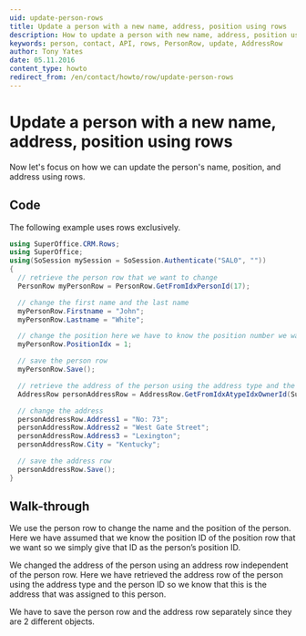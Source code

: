 ```yaml
---
uid: update-person-rows
title: Update a person with a new name, address, position using rows
description: How to update a person with new name, address, position using rows.
keywords: person, contact, API, rows, PersonRow, update, AddressRow
author: Tony Yates
date: 05.11.2016
content_type: howto
redirect_from: /en/contact/howto/row/update-person-rows
---
```


# Update a person with a new name, address, position using rows

Now let's focus on how we can update the person's name, position, and address using rows.

## Code

The following example uses rows exclusively.

```csharp
using SuperOffice.CRM.Rows;
using SuperOffice;
using(SoSession mySession = SoSession.Authenticate("SAL0", ""))
{
  // retrieve the person row that we want to change
  PersonRow myPersonRow = PersonRow.GetFromIdxPersonId(17);

  // change the first name and the last name
  myPersonRow.Firstname = "John";
  myPersonRow.Lastname = "White";

  // change the position here we have to know the position number we want to change to
  myPersonRow.PositionIdx = 1;

  // save the person row
  myPersonRow.Save();

  // retrieve the address of the person using the address type and the person id
  AddressRow personAddressRow = AddressRow.GetFromIdxAtypeIdxOwnerId(SuperOffice.Data.AddressType.PersonPrivateAddress, 17);

  // change the address
  personAddressRow.Address1 = "No: 73";
  personAddressRow.Address2 = "West Gate Street";
  personAddressRow.Address3 = "Lexington";
  personAddressRow.City = "Kentucky";

  // save the address row
  personAddressRow.Save();
}
```

## Walk-through

We use the person row to change the name and the position of the person. Here we have assumed that we know the position ID of the position row that we want so we simply give that ID as the person’s position ID.

We changed the address of the person using an address row independent of the person row. Here we have retrieved the address row of the person using the address type and the person ID so we know that this is the address that was assigned to this person.

We have to save the person row and the address row separately since they are 2 different objects.

